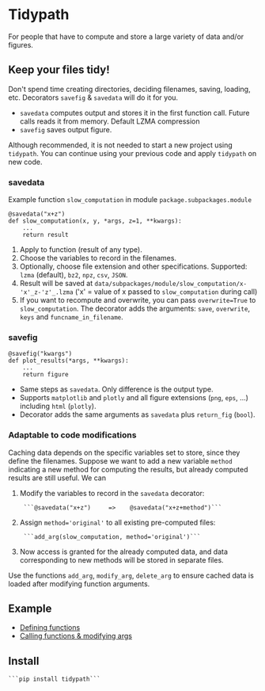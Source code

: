 # Tidypath

For people that have to compute and store a large variety of data and/or figures.

## Keep your files tidy!

Don't spend time creating directories, deciding filenames, saving, loading, etc. Decorators `savefig` & `savedata` will do it for you.

- `savedata` computes output and stores it in the first function call. Future calls reads it from memory. Default LZMA compression
- `savefig`  saves output figure.

Although recommended, it is not needed to start a new project using `tidypath`. You can continue using your previous code and apply `tidypath` on new code.

### savedata
Example function `slow_computation` in module `package.subpackages.module`
```
@savedata("x+z")
def slow_computation(x, y, *args, z=1, **kwargs):
    ...
    return result
```
1. Apply to function (result of any type).
2. Choose the variables to record in the filenames.
3. Optionally, choose file extension and other specifications. Supported: `lzma` (default), `bz2`, `npz`, `csv`, `JSON`.
4. Result will be saved at `data/subpackages/module/slow_computation/x-'x'_z-'z'_.lzma` ('x' = value of x passed to `slow_computation` during call)
5. If you want to recompute and overwrite, you can pass `overwrite=True` to `slow_computation`. The decorator adds the arguments: `save`, `overwrite`, `keys` and `funcname_in_filename`.

### savefig
```
@savefig("kwargs")
def plot_results(*args, **kwargs):
    ...
    return figure
```
- Same steps as  `savedata`. Only difference is the output type.
- Supports `matplotlib` and `plotly` and all figure extensions (`png`, `eps`, ...) including `html` (`plotly`).
- Decorator adds the same arguments as `savedata` plus `return_fig` (`bool`).

### Adaptable to code modifications
Caching data depends on the specific variables set to store, since they define the filenames. Suppose we want to add a new variable `method` indicating a new method for computing the results, but already computed results are still useful. We can

1. Modify the variables to record in the `savedata` decorator:

        ```@savedata("x+z")     =>    @savedata("x+z+method")```

1. Assign `method='original'` to all existing pre-computed files:

        ```add_arg(slow_computation, method='original')```
    
3. Now access is granted for the already computed data, and data corresponding to new methods will be stored in separate files.

Use the functions `add_arg`, `modify_arg`, `delete_arg` to ensure cached data is loaded after modifying function arguments.

## Example
- [Defining functions](https://github.com/medinajorge/tidypath/blob/master/tests/analysis/variable1/measurement1.py)
- [Calling functions & modifying args](https://github.com/medinajorge/tidypath/blob/master/tests/Example.ipynb)

## Install
    ```pip install tidypath```
